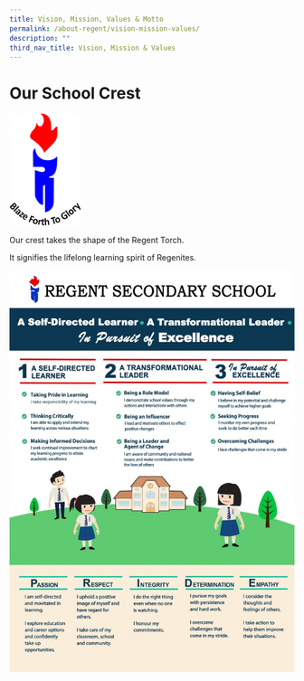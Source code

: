 ```yaml
---
title: Vision, Mission, Values & Motto
permalink: /about-regent/vision-mission-values/
description: ""
third_nav_title: Vision, Mission & Values
---
```

# Our School Crest

<img src="/images/Regent-Crest-653x1024.png" 
     style="width:25%">

Our crest takes the shape of the Regent Torch.

It signifies the lifelong learning spirit of Regenites.

![](/images/Regent-VMA-Final-Full-Size-10-Feb-1-726x1024.jpg)